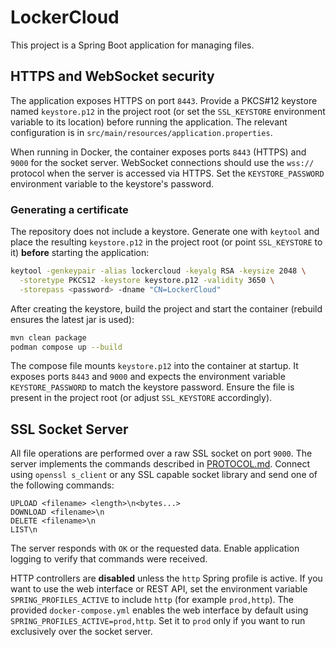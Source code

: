 # LockerCloud

This project is a Spring Boot application for managing files.

## HTTPS and WebSocket security

The application exposes HTTPS on port `8443`. Provide a PKCS#12 keystore named
`keystore.p12` in the project root (or set the `SSL_KEYSTORE` environment
variable to its location) before running the application. The relevant
configuration is in `src/main/resources/application.properties`.

When running in Docker, the container exposes ports `8443` (HTTPS) and `9000`
for the socket server. WebSocket connections should use the `wss://` protocol
when the server is accessed via HTTPS. Set the `KEYSTORE_PASSWORD` environment
variable to the keystore's password.

### Generating a certificate

The repository does not include a keystore. Generate one with `keytool` and
place the resulting `keystore.p12` in the project root (or point
`SSL_KEYSTORE` to it) **before** starting the application:

```bash
keytool -genkeypair -alias lockercloud -keyalg RSA -keysize 2048 \
  -storetype PKCS12 -keystore keystore.p12 -validity 3650 \
  -storepass <password> -dname "CN=LockerCloud"
```
After creating the keystore, build the project and start the container
(rebuild ensures the latest jar is used):

```bash
mvn clean package
podman compose up --build
```
The compose file mounts `keystore.p12` into the container at startup. It exposes
ports `8443` and `9000` and expects the environment variable
`KEYSTORE_PASSWORD` to match the keystore password. Ensure the file is present
in the project root (or adjust `SSL_KEYSTORE` accordingly).

## SSL Socket Server

All file operations are performed over a raw SSL socket on port `9000`. The
server implements the commands described in [PROTOCOL.md](PROTOCOL.md). Connect
using `openssl s_client` or any SSL capable socket library and send one of the
following commands:

```
UPLOAD <filename> <length>\n<bytes...>
DOWNLOAD <filename>\n
DELETE <filename>\n
LIST\n
```

The server responds with `OK` or the requested data. Enable application logging
to verify that commands were received.

HTTP controllers are **disabled** unless the `http` Spring profile is active.
If you want to use the web interface or REST API, set the environment variable
`SPRING_PROFILES_ACTIVE` to include `http` (for example `prod,http`). The
provided `docker-compose.yml` enables the web interface by default using
`SPRING_PROFILES_ACTIVE=prod,http`. Set it to `prod` only if you want to run
exclusively over the socket server.
